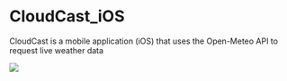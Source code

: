 # CloudCast_iOS
CloudCast is a mobile application (iOS) that uses the Open-Meteo API to request live weather data 

![]([https://github.com/AndrewLamCS/CloudCast_iOS/blob/main/CloudCast.gif])

